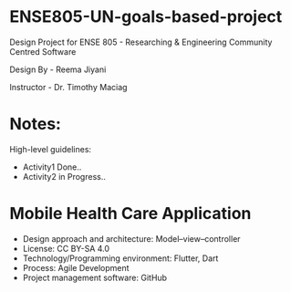 # ENSE805-UN-goals-based-project
Design Project for ENSE 805 - Researching & Engineering Community Centred Software

Design By - Reema Jiyani

Instructor - Dr. Timothy Maciag

# Notes:
High-level guidelines:

* Activity1 Done..
* Activity2 in Progress..

# Mobile Health Care Application
* Design approach and architecture:  Model–view–controller
* License: CC BY-SA 4.0
*	Technology/Programming environment: Flutter, Dart
*	Process: Agile Development
*	Project management software: GitHub
